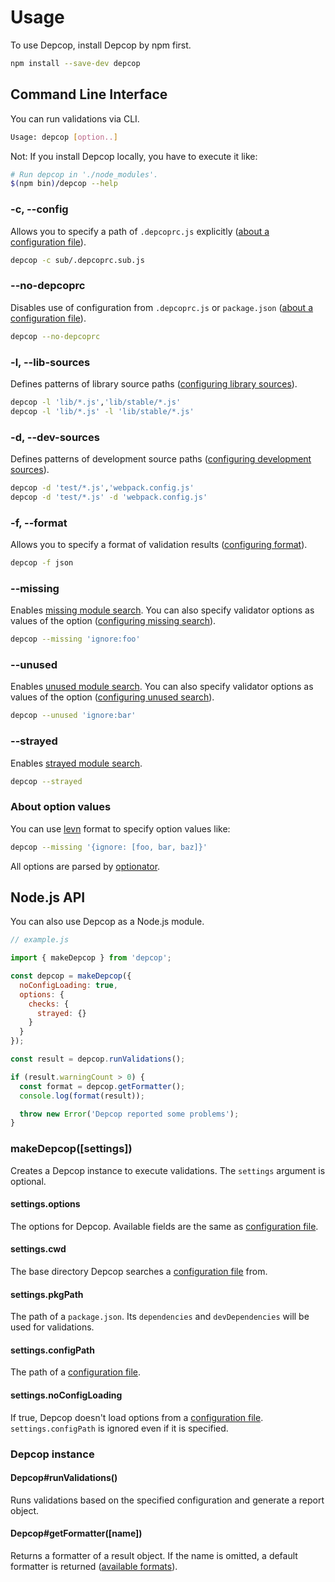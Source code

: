 # Usage

To use Depcop, install Depcop by npm first.

```sh
npm install --save-dev depcop
```

## Command Line Interface

You can run validations via CLI.

```sh
Usage: depcop [option..]
```

Not: If you install Depcop locally, you have to execute it like:

```sh
# Run depcop in './node_modules'.
$(npm bin)/depcop --help
```

### -c, --config

Allows you to specify a path of `.depcoprc.js` explicitly
([about a configuration file][configuration file]).

```sh
depcop -c sub/.depcoprc.sub.js
```

### --no-depcoprc

Disables use of configuration from `.depcoprc.js` or `package.json`
([about a configuration file][configuration file]).

```sh
depcop --no-depcoprc
```

### -l, --lib-sources

Defines patterns of library source paths
([configuring library sources]).

```sh
depcop -l 'lib/*.js','lib/stable/*.js'
depcop -l 'lib/*.js' -l 'lib/stable/*.js'
```

### -d, --dev-sources

Defines patterns of development source paths
([configuring development sources]).

```sh
depcop -d 'test/*.js','webpack.config.js'
depcop -d 'test/*.js' -d 'webpack.config.js'
```

### -f, --format

Allows you to specify a format of validation results
([configuring format]).

```sh
depcop -f json
```

### --missing

Enables [missing module search]. You can also specify validator options
as values of the option ([configuring missing search]).

```sh
depcop --missing 'ignore:foo'
```

### --unused

Enables [unused module search]. You can also specify validator options
as values of the option ([configuring unused search]).

```sh
depcop --unused 'ignore:bar'
```

### --strayed

Enables [strayed module search].

```sh
depcop --strayed
```

### About option values

You can use [levn] format to specify option values like:


```sh
depcop --missing '{ignore: [foo, bar, baz]}'
```

All options are parsed by [optionator].

## Node.js API

You can also use Depcop as a Node.js module.

```js
// example.js

import { makeDepcop } from 'depcop';

const depcop = makeDepcop({
  noConfigLoading: true,
  options: {
    checks: {
      strayed: {}
    }
  }
});

const result = depcop.runValidations();

if (result.warningCount > 0) {
  const format = depcop.getFormatter();
  console.log(format(result));

  throw new Error('Depcop reported some problems');
}
```

### makeDepcop([settings])

Creates a Depcop instance to execute validations.
The `settings` argument is optional.

#### settings.options

The options for Depcop. Available fields are the same as [configuration file].

#### settings.cwd

The base directory Depcop searches a [configuration file] from.

#### settings.pkgPath

The path of a `package.json`. Its `dependencies` and `devDependencies` will be
used for validations.

#### settings.configPath

The path of a [configuration file].

#### settings.noConfigLoading

If true, Depcop doesn't load options from a [configuration file].
`settings.configPath` is ignored even if it is specified.

### Depcop instance

#### Depcop#runValidations()

Runs validations based on the specified configuration and generate a report object.

#### Depcop#getFormatter([name])

Returns a formatter of a result object. If the name is omitted, a default formatter
is returned
([available formats][configuring format]).



[configuration file]: ./configuration.md#configuration-file
[configuring library sources]: ./configuration.md#libSources
[configuring development sources]: ./configuration.md#devSources
[configuring format]: ./configuration.md#format
[configuring missing search]: ./configuration.md#checks.missing
[configuring unused search]: ./configuration.md#checks.unused
[configuring strayed search]: ./configuration.md#checks.strayed

[missing module search]: ./validations.md#missing-module-search
[unused module search]: ./validations.md#unused-module-search
[strayed module search]: ./validations.md#strayed-module-search

[optionator]: https://github.com/gkz/optionator
[levn]: https://github.com/gkz/levn

